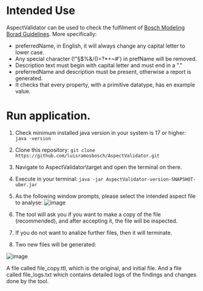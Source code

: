
# Intended Use
AspectValidator can be used to check the fulfilment of [Bosch Modeling Borad Guidelines](https://inside-docupedia.bosch.com/confluence/display/semstack/WS%3A+Aspect+Model+Modelling+Guideline#WS:AspectModelModellingGuideline-Descriptions). More specifically:

- preferredName, in English, it will always change any capital letter to lower case.
- Any special character (!"§$%&/()=?*+~#') in prefName will be removed.
- Description text must begin with capital letter and must end in a "."
- preferredName and description must be present, otherwise a report is generated.
- It checks that every property, with a primitive datatype, has en example value.

# Run application.

1. Check minimum installed java version in your system is 17 or higher:   `java -version`
2. Clone this repository: `git clone https://github.com/luisramosbosch/AspectValidator.git `
3. Navigate to AspectValidator\target and open the terminal on there.
4. Execute in your terminal: `java -jar AspectValidator-version-SNAPSHOT-uber.jar`
5. As the following window prompts, please select the intended aspect file to analyse:
![image](https://github.com/user-attachments/assets/4572d36c-4e04-4ab6-bb67-84ad9c82b149)

6. The tool will ask you if you want to make a copy of the file (recommended), and after accepting it, the file will be inspected.
7. If you do not want to analize further files, then it will terminate.
8. Two new files will be generated:

   
![image](https://github.com/user-attachments/assets/981ba286-97c8-461d-82c5-f4a9e5fa150c)

A file called file_copy.ttl, which is the original, and initial file. And a file called file_logs.txt which contains detailed logs of the findings and changes done by the tool. 







